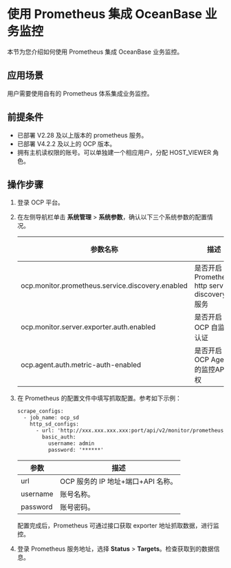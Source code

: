 # 使用 Prometheus 集成 OceanBase 业务监控

本节为您介绍如何使用 Prometheus 集成 OceanBase 业务监控。

## 应用场景

用户需要使用自有的 Prometheus 体系集成业务监控。

## 前提条件

* 已部署 V2.28 及以上版本的 prometheus 服务。
* 已部署 V4.2.2 及以上的 OCP 版本。 
* 拥有主机读权限的账号。可以单独建一个相应用户，分配 HOST_VIEWER 角色。

## 操作步骤

1. 登录 OCP 平台。

2. 在左侧导航栏单击 **系统管理** > **系统参数**，确认以下三个系统参数的配置情况。

    | 参数名称 | 描述 | 设置为 |
    |---------|------|-------|
    | ocp.monitor.prometheus.service.discovery.enabled | 是否开启 Prometheus http service discovery 服务 | true | 
    | ocp.monitor.server.exporter.auth.enabled | 是否开启 OCP 自监控认证 | false |
    | ocp.agent.auth.metric-auth-enabled | 是否开启OCP Agent 的监控API鉴权 | false |

3. 在 Prometheus 的配置文件中填写抓取配置。参考如下示例：

    ```xml
    scrape_configs:
      - job_name: ocp_sd
        http_sd_configs:
          - url: 'http://xxx.xxx.xxx.xxx:port/api/v2/monitor/prometheus_sd'
            basic_auth:
              username: admin
              password: '******'
    ```

    | 参数 | 描述 |
    |------|------|
    | url | OCP 服务的 IP 地址+端口+API 名称。 |
    | username | 账号名称。 |
    | password | 账号密码。 |

    配置完成后，Prometheus 可通过接口获取 exporter 地址抓取数据，进行监控。

4. 登录 Prometheus 服务地址，选择 **Status** > **Targets**。检查获取到的数据信息。